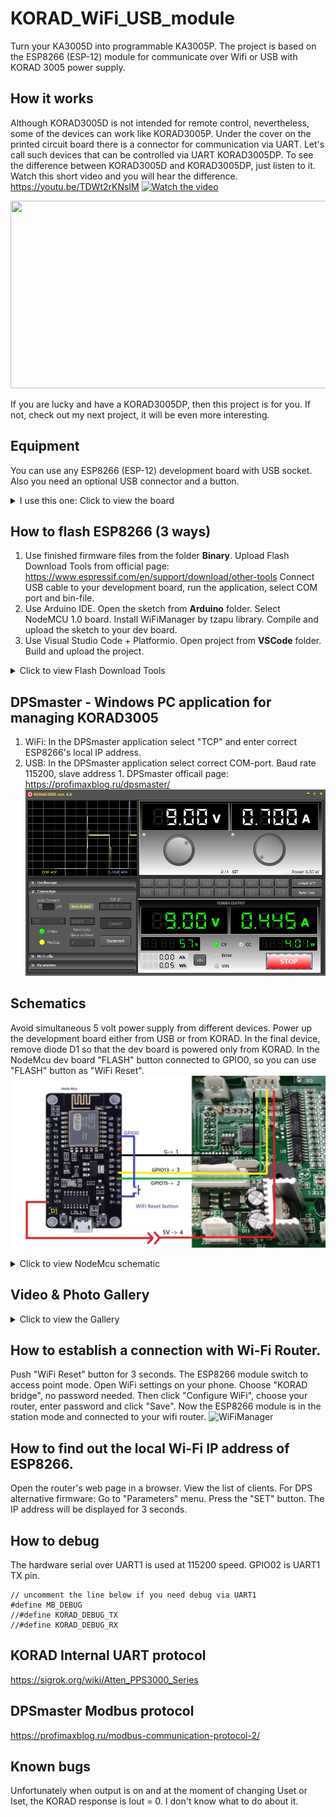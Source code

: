 # KORAD_WiFi_USB_module
 Turn your KA3005D into programmable KA3005P.
 The project  is based on the ESP8266 (ESP-12) module for communicate over Wifi or USB with KORAD 3005 power supply.

## How it works
Although KORAD3005D is not intended for remote control, nevertheless, some of the devices can work like KORAD3005P. Under the cover on the printed circuit board there is a connector for communication via UART. Let's call such devices that can be controlled via UART KORAD3005DP.
To see the difference between KORAD3005D and KORAD3005DP, just listen to it. Watch this short video and you will hear the difference.
https://youtu.be/TDWt2rKNsIM
[![Watch the video](https://img.youtube.com/vi/TDWt2rKNsIM/hqdefault.jpg)](https://www.youtube.com/embed/TDWt2rKNsIM)

[<img src="https://img.youtube.com/vi/TDWt2rKNsIM/hqdefault.jpg" width="600" height="300"
/>](https://www.youtube.com/embed/TDWt2rKNsIM)

If you are lucky and have a KORAD3005DP, then this project is for you. If not, check out my next project, it will be even more interesting.

## Equipment
You can use any ESP8266 (ESP-12) development board with USB socket. Also you need an optional USB connector and a button.
<details>
<summary>I use this one: Click to view the  board</summary>
Aliexpress page: https://aliexpress.ru/item/4000550036826.html
<image src="/Pictures/NodeMCU.jpg" alt="NodeMCU">
</details>

## How to flash ESP8266 (3 ways)
1. Use finished firmware files from the folder **Binary**. Upload Flash Download Tools  from official page: https://www.espressif.com/en/support/download/other-tools
Connect USB cable to your development board, run the application, select COM port and bin-file.
2. Use Arduino IDE. Open the sketch from **Arduino** folder. Select NodeMCU 1.0 board. Install WiFiManager by tzapu library. Compile and upload the sketch to your dev board.
3. Use Visual Studio Code + Platformio. Open project from **VSCode** folder. Build and upload the project.
<details>
<summary>Click to view Flash Download Tools</summary>
<image src="/Pictures/flasher.jpg" alt="Flasher">
</details>

## DPSmaster - Windows PC application for managing KORAD3005
1. WiFi: In the DPSmaster application select "TCP" and enter correct ESP8266's local IP address.
2. USB:  In the DPSmaster application select correct COM-port. Baud rate 115200, slave address 1.
DPSmaster officail page: https://profimaxblog.ru/dpsmaster/
![DPSmaster](/Pictures/DPSmaster.jpg)

## Schematics
Avoid simultaneous 5 volt power supply from different devices. Power up the development board either from USB or from KORAD. 
In the final device, remove diode D1 so that the dev board is powered only from KORAD.
In the NodeMcu dev board "FLASH" button connected to GPIO0, so you can use "FLASH" button as "WiFi Reset".
![Korad_NodeMcu](/Pictures/korad_NodeMcu.jpg)
<details>
<summary>Click to view NodeMcu schematic</summary>
<image src="/Pictures/NodeMCU_schematic.jpg" alt="NodeMCU">
</details>

## Video & Photo Gallery
<details>
<summary>Click to view the Gallery</summary>
https://youtube.com/shorts/995Rk9Xic3o

https://youtube.com/shorts/P--5Z4uEhjc

![DPSview](/Pictures/IMG_4732.JPG)
![DPSview](/Pictures/IMG_4735.JPG)
![DPSview](/Pictures/IMG_4733.JPG)
![DPSview](/Pictures/IMG_4736.JPG)
</details>

## How to establish a connection with Wi-Fi Router.
Push "WiFi Reset" button for 3 seconds. The ESP8266 module switch to access point mode. Open WiFi settings on your phone. Choose "KORAD bridge", no password needed. Then click "Configure WiFi", choose your router, enter password and click "Save". Now the ESP8266 module is in the station mode and connected to your wifi router.
<image src="/Pictures/WifiManager.jpg" alt="WiFiManager">

## How to find out the local Wi-Fi IP address of ESP8266.
Open the router's web page in a browser. View the list of clients.
For DPS alternative firmware: Go to "Parameters" menu. Press the "SET" button. The IP address will be displayed for 3 seconds.

## How to debug
The hardware serial over UART1 is used at 115200 speed. GPIO02 is UART1 TX pin.
```
// uncomment the line below if you need debug via UART1
#define MB_DEBUG
//#define KORAD_DEBUG_TX
//#define KORAD_DEBUG_RX

```
## KORAD Internal UART protocol
https://sigrok.org/wiki/Atten_PPS3000_Series

##  DPSmaster  Modbus protocol
https://profimaxblog.ru/modbus-communication-protocol-2/

## Known bugs
Unfortunately when output is on and at the moment of changing Uset or Iset,  the KORAD response is Iout = 0. 
I don't know what to do about it.